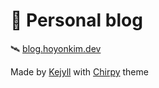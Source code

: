 # **📔 Personal blog**
🛰 [blog.hoyonkim.dev](https://blog.hoyonkim.dev)

Made by [Kejyll](https://jekyllrb.com) with [Chirpy](https://github.com/cotes2020/jekyll-theme-chirpy) theme
